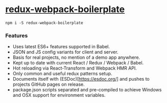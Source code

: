 # [redux-webpack-boilerplate](https://npmjs.com/packages/redux-webpack-boilerplate)

`npm i -S redux-webpack-boilerplate`


### Features

* Uses latest ES6+ features supported in Babel.
* JSON and JS config variants for client and server.
* Basis for real projects, no mention of a demo app anywhere.
* Kept up to date with current React / Redux / Webpack / Babel.
* Hot reloading via React-Transform and Webpack HMR API.
* Only common and useful redux patterns setup.
* Documents itself with (ESDoc)[https://esdoc.org/] and pushes to projects GitHub pages on release.
* package.json scripts separated and pre-compiled to achieve Windows and OSX support for environment variables.
